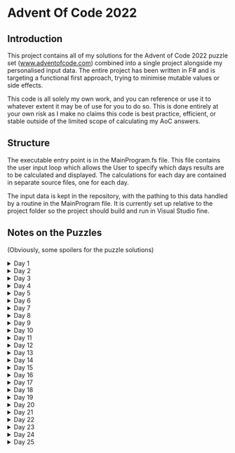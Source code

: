 # Advent Of Code 2022

## Introduction

This project contains all of my solutions for the Advent of Code 2022 puzzle set (www.adventofcode.com) combined into a single project alongside my personalised input data. The entire project has been written in F# and is targeting a functional first approach, trying to minimise mutable values or side effects.

This code is all solely my own work, and you can reference or use it to whatever extent it may be of use for you to do so. This is done entirely at your own risk as I make no claims this code is best practice, efficient, or stable outside of the limited scope of calculating my AoC answers.

## Structure

The executable entry point is in the MainProgram.fs file. This file contains the user input loop which allows the User to specify which days results are to be calculated and displayed. The calculations for each day are contained in separate source files, one for each day.

The input data is kept in the repository, with the pathing to this data handled by a routine in the MainProgram file. It is currently set up relative to the project folder so the project should build and run in Visual Studio fine.

## Notes on the Puzzles

(Obviously, some spoilers for the puzzle solutions)

<details>
	<summary>Day 1</summary>

A straight forward puzzle, nothing much to say really.

</details>

<details>
	<summary>Day 2</summary>

Not too difficult in principle, but I ended up going down a path of explicitly pattern matching all cases. I feel like there must be a more elegant way of doing this, but this approach is pretty transparant about how it works so still reasonably happy with it.

</details>

<details>
	<summary>Day 3</summary>

Not attempted yet.

</details>

<details>
	<summary>Day 4</summary>

Not attempted yet.

</details>

<details>
	<summary>Day 5</summary>

Not attempted yet.

</details>

<details>
	<summary>Day 6</summary>

Not attempted yet.

</details>

<details>
	<summary>Day 7</summary>

Not attempted yet.

</details>

<details>
	<summary>Day 8</summary>

Not attempted yet.

</details>

<details>
	<summary>Day 9</summary>

Not attempted yet.

</details>

<details>
	<summary>Day 10</summary>

Not attempted yet.

</details>

<details>
	<summary>Day 11</summary>

Not attempted yet.

</details>

<details>
	<summary>Day 12</summary>

Not attempted yet.

</details>

<details>
	<summary>Day 13</summary>

Not attempted yet.

</details>

<details>
	<summary>Day 14</summary>

Not attempted yet.

</details>

<details>
	<summary>Day 15</summary>

Not attempted yet. 

</details>

<details>
	<summary>Day 16</summary>

Not attempted yet.

</details>

<details>
	<summary>Day 17</summary>

Not attempted yet.

</details>

<details>
	<summary>Day 18</summary>

Not attempted yet.

</details>

<details>
	<summary>Day 19</summary>

Not attempted yet.

</details>

<details>
	<summary>Day 20</summary>

Not attempted yet.

</details>

<details>
	<summary>Day 21</summary>

Not attempted yet.

</details>

<details>
	<summary>Day 22</summary>

Not attempted yet.

</details>

<details>
	<summary>Day 23</summary>

Not attempted yet.

</details>

<details>
	<summary>Day 24</summary>

Not attempted yet.

</details>

<details>
	<summary>Day 25</summary>

Not attempted yet.

</details>